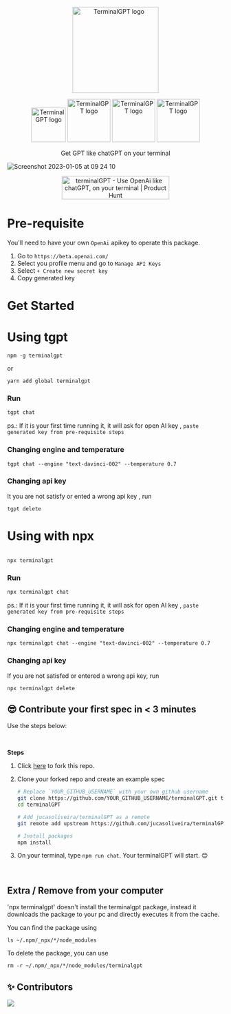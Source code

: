 <p align="center">
  <img width="200" alt="TerminalGPT logo" src="https://user-images.githubusercontent.com/11979969/211214696-7519a871-4981-44a8-8c2d-a1d187839126.png"/>
</p>

<p align="center">
   <img width="80" alt="TerminalGPT logo" src="https://img.shields.io/github/actions/workflow/status/jucasoliveira/terminalGPT/pr.yml"/>
   <img width="100" alt="TerminalGPT logo" src="https://img.shields.io/npm/dt/terminalgpt"/>
   <img width="100" alt="TerminalGPT logo" src="https://img.shields.io/github/contributors/jucasoliveira/terminalGPT"/>
   <img width="100" alt="TerminalGPT logo" src="https://img.shields.io/github/package-json/v/jucasoliveira/terminalGPT"/>
   
</p>

<p align="center">
Get GPT like chatGPT on your terminal
</p>

![Screenshot 2023-01-05 at 09 24 10](https://user-images.githubusercontent.com/11979969/210746185-69722c94-b073-4863-82bc-b662236c8305.png)

<p align="center">
<a href="https://www.producthunt.com/posts/terminalgpt?utm_source=badge-featured&utm_medium=badge&utm_souce=badge-terminalgpt" target="_blank"><img src="https://api.producthunt.com/widgets/embed-image/v1/featured.svg?post_id=373888&theme=light" alt="terminalGPT - Use&#0032;OpenAi&#0032;like&#0032;chatGPT&#0044;&#0032;on&#0032;your&#0032;terminal | Product Hunt" style="width: 250px; height: 54px;" width="250" height="54" /></a>

</p>

# Pre-requisite

You'll need to have your own `OpenAi` apikey to operate this package.

1. Go to `https://beta.openai.com/`
2. Select you profile menu and go to `Manage API Keys`
3. Select `+ Create new secret key`
4. Copy generated key

# Get Started

# Using tgpt

```
npm -g terminalgpt
```

or

```
yarn add global terminalgpt
```

### Run

```bash
tgpt chat
```

ps.: If it is your first time running it, it will ask for open AI key , `paste generated key from pre-requisite steps`

### Changing engine and temperature

```
tgpt chat --engine "text-davinci-002" --temperature 0.7
```

### Changing api key

It you are not satisfy or ented a wrong api key , run

```
tgpt delete
```

# Using with npx

```

npx terminalgpt

```

### Run

```bash
npx terminalgpt chat
```

ps.: If it is your first time running it, it will ask for open AI key , `paste generated key from pre-requisite steps`

### Changing engine and temperature

```
npx terminalgpt chat --engine "text-davinci-002" --temperature 0.7
```

### Changing api key

If you are not satisfed or entered a wrong api key, run

```
npx terminalgpt delete
```

## 😎 Contribute your first spec in < 3 minutes

Use the steps below:

<br/>

**Steps**

1. Click [here](https://github.com/jucasoliveira/terminalGPT/fork) to fork this repo.

2. Clone your forked repo and create an example spec

   ```bash
   # Replace `YOUR_GITHUB_USERNAME` with your own github username
   git clone https://github.com/YOUR_GITHUB_USERNAME/terminalGPT.git terminalGPT
   cd terminalGPT

   # Add jucasoliveira/terminalGPT as a remote
   git remote add upstream https://github.com/jucasoliveira/terminalGPT.git

   # Install packages
   npm install

   ```

3. On your terminal, type `npm run chat`. Your terminalGPT will start. 😊

<br>

## Extra / Remove from your computer

'npx terminalgpt' doesn't install the terminalgpt package, instead it downloads the package to your pc and directly executes it from the cache.

You can find the package using

`ls ~/.npm/_npx/*/node_modules`

To delete the package, you can use

`rm -r ~/.npm/_npx/*/node_modules/terminalgpt`

## ✨ Contributors

<a href="https://github.com/jucasoliveira/terminalGPT/graphs/contributors">
  <img src="https://contrib.rocks/image?repo=jucasoliveira/terminalGPT" />
</a>
